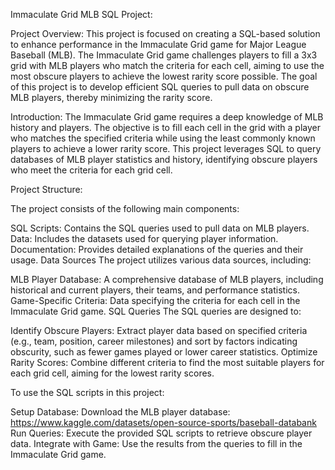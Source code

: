 Immaculate Grid MLB SQL Project:


Project Overview:
This project is focused on creating a SQL-based solution to enhance performance in the Immaculate Grid game for Major League Baseball (MLB). The Immaculate Grid game challenges players to fill a 3x3 grid with MLB players who match the criteria for each cell, aiming to use the most obscure players to achieve the lowest rarity score possible. The goal of this project is to develop efficient SQL queries to pull data on obscure MLB players, thereby minimizing the rarity score.


Introduction:
The Immaculate Grid game requires a deep knowledge of MLB history and players. The objective is to fill each cell in the grid with a player who matches the specified criteria while using the least commonly known players to achieve a lower rarity score. This project leverages SQL to query databases of MLB player statistics and history, identifying obscure players who meet the criteria for each grid cell.

Project Structure:

The project consists of the following main components:

SQL Scripts: 
Contains the SQL queries used to pull data on MLB players.
Data: Includes the datasets used for querying player information.
Documentation: Provides detailed explanations of the queries and their usage.
Data Sources
The project utilizes various data sources, including:

MLB Player Database: 
A comprehensive database of MLB players, including historical and current players, their teams, and performance statistics.
Game-Specific Criteria: Data specifying the criteria for each cell in the Immaculate Grid game.
SQL Queries
The SQL queries are designed to:

Identify Obscure Players: 
Extract player data based on specified criteria (e.g., team, position, career milestones) and sort by factors indicating obscurity, such as fewer games played or lower career statistics.
Optimize Rarity Scores: Combine different criteria to find the most suitable players for each grid cell, aiming for the lowest rarity scores.

To use the SQL scripts in this project:

Setup Database: Download the MLB player database: https://www.kaggle.com/datasets/open-source-sports/baseball-databank
Run Queries: Execute the provided SQL scripts to retrieve obscure player data.
Integrate with Game: Use the results from the queries to fill in the Immaculate Grid game.
